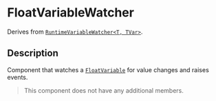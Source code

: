 # FloatVariableWatcher

Derives from [`RuntimeVariableWatcher<T, TVar>`](runtime-variable-watcher.md).

## Description

Component that watches a [`FloatVariable`](../variables/float-variable.md) for value changes and raises events.

> This component does not have any additional members.
